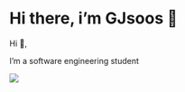 # Hi there, i’m GJsoos 🤖

Hi **🤖**,

I’m a software engineering student 

![](https://camo.githubusercontent.com/f4c193053d60e832257b4a3441060a70c091b177d8582efbcc2824c7ea91ffc1/68747470733a2f2f6d656469612e67697068792e636f6d2f6d656469612f765773743851554f4b416f74364d48455a652f67697068792e676966)
